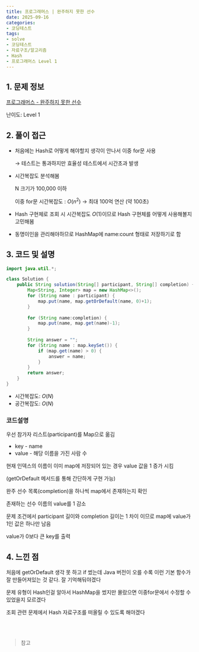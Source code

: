 ```yaml
---
title: 프로그래머스 | 완주하지 못한 선수
date: 2025-09-16
categories:
- 코딩테스트
tags:
- solve
- 코딩테스트
- 자료구조/알고리즘
- Hash
- 프로그래머스 Level 1
---
```



## 1. 문제 정보

[프로그래머스 - 완주하지 못한 선수](https://school.programmers.co.kr/learn/courses/30/lessons/42576?language=java)

난이도: Level 1

## 2. 풀이 접근

- 처음에는 Hash로 어떻게 해야할지 생각이 안나서 이중 for문 사용

    → 테스트는 통과하지만 효율성 테스트에서 시간초과 발생

- 시간복잡도 분석해봄

    N 크기가 100,000 이하

    이중 for문 시간복잡도 : $O(n^2)$ → 최대 100억 연산 (약 100초)

- Hash 구현체로 조회 시 시간복잡도 $O(1)$이므로 Hash 구현체를 어떻게 사용해볼지 고민해봄

- 동명이인을 관리해야하므로 HashMap에 name:count 형태로 저장하기로 함

## 3. 코드 및 설명

```java
import java.util.*;

class Solution {
    public String solution(String[] participant, String[] completion) {
        Map<String, Integer> map = new HashMap<>();
        for (String name : participant) {
            map.put(name, map.getOrDefault(name, 0)+1);
        }
        
        for (String name:completion) {
            map.put(name, map.get(name)-1);
        }
        
        String answer = "";
        for (String name : map.keySet()) {
            if (map.get(name) > 0) {
                answer = name;
            }
        }
        return answer;
    }
}
```

- 시간복잡도: $O(N)$
- 공간복잡도: $O(N)$

### 코드설명
    
우선 참가자 리스트(participant)를 Map으로 옮김
- key - name
- value - 해당 이름을 가진 사람 수

현재 인덱스의 이름이 이미 map에 저장되어 있는 경우 value 값을 1 증가 시킴

(getOrDefault 메서드를 통해 간단하게 구현 가능)

완주 선수 목록(completion)을 하나씩 map에서 존재하는지 확인

존재하는 선수 이름의 value를 1 감소

문제 조건에서 participant 길이와 completion 길이는 1 차이 이므로 map에 value가 1인 값은 하나만 남음

value가 0보다 큰 key를 출력

## 4. 느낀 점

처음에 getOrDefault 생각 못 하고 if 썼는데 Java 버전이 오를 수록 이런 기본 함수가 잘 만들어져있는 것 같다. 잘 기억해둬야겠다

문제 유형이 Hash인걸 알아서 HashMap을 썼지만 몰랐으면 이중for문에서 수정할 수 있었을지 모르겠다

조회 관련 문제에서 Hash 자료구조를 떠올릴 수 있도록 해야겠다

<br>
<br>

> 참고
>